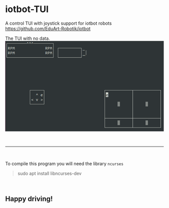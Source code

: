 # iotbot-TUI
A control TUI with joystick support for iotbot robots  
https://github.com/EduArt-Robotik/iotbot  

The TUI with no data.  
![Picture of TUI with no data](media/TUI-notConnected.png)

<br>

---

<br>

To compile this program you will need the library `ncurses`
 > sudo apt install libncurses-dev

<br>

## Happy driving!